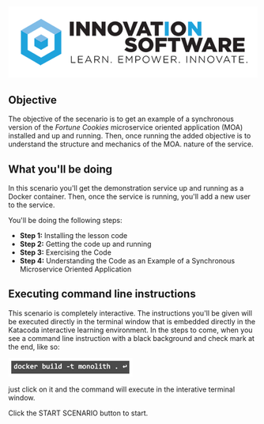 ![logo](mstran-002/assets/logo-sm.png)

## Objective

The objective of the secenario is to get an example of a synchronous version of the *Fortune Cookies* microservice oriented application (MOA) installed and up and running. Then, once running the added objective is to understand the structure and mechanics of the MOA. nature of the service.

## What you'll be doing 

In this scenario you'll get the demonstration service up and running as a Docker container. Then, once the service is running, you'll add a new user to the service.

You'll be doing the following steps:

* **Step 1:** Installing the lesson code
* **Step 2:** Getting the code up and running
* **Step 3:** Exercising the Code
* **Step 4:** Understanding the Code as an Example of a Synchronous Microservice Oriented Application

## Executing command line instructions 

This scenario is completely interactive. The instructions you'll be given will be executed directly in the terminal window that is embedded directly in the Katacoda interactive learning environment. In the steps to come, when you see a command line instruction with a black background and check mark at the end, like so:

![Katacoda command line](mstran-002/assets/command-01.png)

just click on it and the command will execute in the interative terminal window.

Click the START SCENARIO button to start.